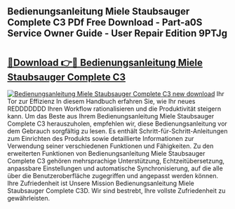 ## Bedienungsanleitung Miele Staubsauger Complete C3 PDf Free Download - Part-a0S Service Owner Guide - User Repair Edition 9PTJg

# <h2><a href="http://df0mqe.blite.top/?on=Bedienungsanleitung+Miele+Staubsauger+Complete+C3">🔗Download 👉🔴 Bedienungsanleitung Miele Staubsauger Complete C3</a></h2>

[![Bedienungsanleitung Miele Staubsauger Complete C3 new download](https://i.imgur.com/lujVjoI.png)](http://df0mqe.blite.top/?on=Bedienungsanleitung+Miele+Staubsauger+Complete+C3)
Ihr Tor zur Effizienz In diesem Handbuch erfahren Sie, wie Ihr neues REDDDDDDD Ihren Workflow rationalisieren und die Produktivität steigern kann. Um das Beste aus Ihrem Bedienungsanleitung Miele Staubsauger Complete C3 herauszuholen, empfehlen wir, diese Bedienungsanleitung vor dem Gebrauch sorgfältig zu lesen. Es enthält Schritt-für-Schritt-Anleitungen zum Einrichten des Produkts sowie detaillierte Informationen zur Verwendung seiner verschiedenen Funktionen und Fähigkeiten. Zu den erweiterten Funktionen von Bedienungsanleitung Miele Staubsauger Complete C3 gehören mehrsprachige Unterstützung, Echtzeitübersetzung, anpassbare Einstellungen und automatische Synchronisierung, auf die alle über die Benutzeroberfläche zugegriffen und angepasst werden können. Ihre Zufriedenheit ist Unsere Mission Bedienungsanleitung Miele Staubsauger Complete C3D. Wir sind bestrebt, Ihre vollste Zufriedenheit zu gewährleisten.
